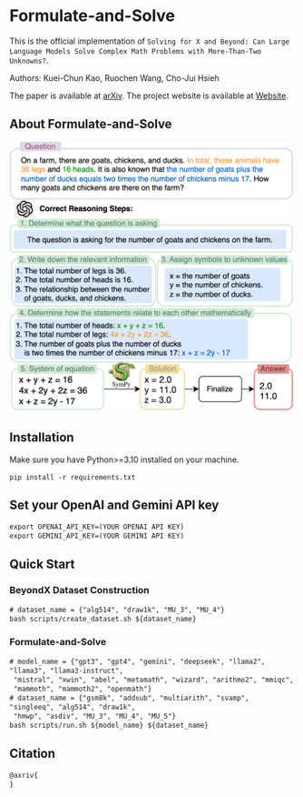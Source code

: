 # Formulate-and-Solve

This is the official implementation of `Solving for X and Beyond: Can Large Language Models Solve Complex
Math Problems with More-Than-Two Unknowns?`.

Authors: Kuei-Chun Kao, Ruochen Wang, Cho-Jui Hsieh

The paper is available at [arXiv]().
The project website is available at [Website](https://johnsonkao0213.github.io/Formulate_and_Solve/).

## About Formulate-and-Solve

<div align="center">
<img src="docs/static/images/mwp_solver.png">
</div>

## Installation
Make sure you have Python>=3.10 installed on your machine.
```
pip install -r requirements.txt
```

## Set your OpenAI and Gemini API key
```
export OPENAI_API_KEY=(YOUR OPENAI API KEY)
export GEMINI_API_KEY=(YOUR GEMINI API KEY)
```

## Quick Start

### BeyondX Dataset Construction
```
# dataset_name = {"alg514", "draw1k", "MU_3", "MU_4"}
bash scripts/create_dataset.sh ${dataset_name}
```

### Formulate-and-Solve
```
# model_name = {"gpt3", "gpt4", "gemini", "deepseek", "llama2", "llama3", "llama3-instruct",
 "mistral", "xwin", "abel", "metamath", "wizard", "arithmo2", "mmiqc",
 "mammoth", "mammoth2", "openmath"}
# dataset_name = {"gsm8k", "addsub", "multiarith", "svamp", "singleeq", "alg514", "draw1k",
 "hmwp", "asdiv", "MU_3", "MU_4", "MU_5"}
bash scripts/run.sh ${model_name} ${dataset_name}
```


## Citation
```
@axriv{
}
```
